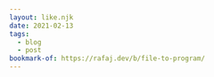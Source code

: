 ```yaml
---
layout: like.njk
date: 2021-02-13
tags:
  - blog
  - post
bookmark-of: https://rafaj.dev/b/file-to-program/
---
```

